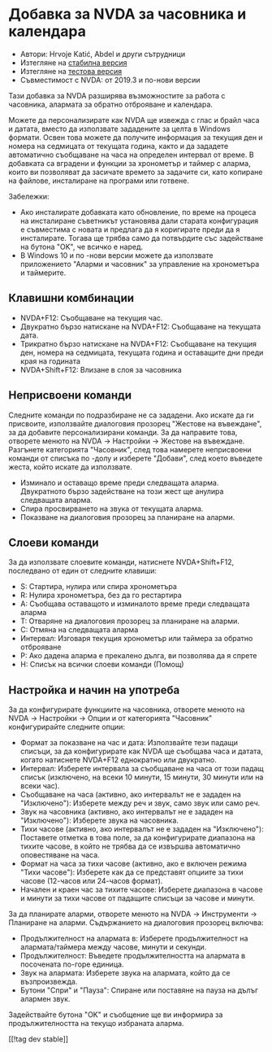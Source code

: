 # Добавка за NVDA за часовника и календара #

* Автори: Hrvoje Katić, Abdel и други сътрудници
* Изтегляне на [стабилна версия][1]
* Изтегляне на [тестова версия][2]
* Съвместимост с NVDA: от 2019.3 и по-нови версии

Тази добавка за NVDA разширява възможностите за работа с часовника, алармата
за обратно отброяване и календара.

Можете да персонализирате как NVDA ще извежда с глас и брайл часа и датата,
вместо да използвате зададените за целта в Windows формати. Освен това
можете да получите информация за текущия ден и номера на седмицата от
текущата година, както и да зададете автоматично съобщаване на часа на
определен интервал от време. В добавката са вградени и функции за хронометър
и таймер с аларма, които ви позволяват да засичате времето за задачите си,
като копиране на файлове, инсталиране на програми или готвене.

Забележки:

* Ако инсталирате добавката като обновление, по време на процеса на
  инсталиране съветникът установява дали старата конфигурация е съвместима с
  новата и предлага да я коригирате преди да я инсталирате. Тогава ще трябва
  само да потвърдите със задействане на бутона "OK", че всичко е наред.
* В Windows 10 и по -нови версии можете да използвате приложението "Аларми и
  часовник" за управление на хронометъра и таймерите.

## Клавишни комбинации

* NVDA+F12: Съобщаване на текущия час.
* Двукратно бързо натискане на NVDA+F12: Съобщаване на текущата дата.
* Трикратно бързо натискане на NVDA+F12: Съобщаване на текущия ден, номера
  на седмицата, текущата година и оставащите дни преди края на годината
* NVDA+Shift+F12: Влизане в слоя за часовника

## Неприсвоени команди

Следните команди по подразбиране не са зададени. Ако искате да ги присвоите,
използвайте диалоговия прозорец "Жестове на въвеждане", за да добавите
персонализирани команди. За да направите това, отворете менюто на NVDA ->
Настройки -> Жестове на въвеждане. Разгънете категорията "Часовник", след
това намерете неприсвоени команди от списъка по -долу и изберете "Добави",
след което въведете жеста, който искате да използвате.

* Изминало и оставащо време преди следващата аларма. Двукратното бързо
  задействане на този жест ще анулира следващата аларма.
* Спира просвирването на звука от текущата аларма.
* Показване на диалоговия прозорец за планиране на аларми.

## Слоеви команди

За да използвате слоевите команди, натиснете NVDA+Shift+F12, последвано от
един от следните клавиши:

* S: Стартира, нулира или спира хронометъра
* R: Нулира хронометъра, без да го рестартира
* A: Съобщава оставащото и изминалото време преди следващата аларма
* T: Отваряне на диалоговия прозорец за планиране на аларми.
* C: Отмяна на следващата аларма
* Интервал: Изговаря текущия хронометър или таймера за обратно отброяване
* P: Ако дадена аларма е прекалено дълга, ви позволява да я спрете
* H: Списък на всички слоеви команди (Помощ)

## Настройка и начин на употреба

За да конфигурирате функциите на часовника, отворете менюто на NVDA ->
Настройки -> Опции и от категорията "Часовник" конфигурирайте следните
опции:

* Формат за показване на час и дата: Използвайте тези падащи списъци, за да
  конфигурирате как NVDA ще съобщава часа и датата, когато натиснете
  NVDA+F12 еднократно или двукратно.
* Интервал: Изберете интервала за съобщаване на часа от този падащ списък
  (изключено, на всеки 10 минути, 15 минути, 30 минути или на всеки час).
* Съобщаване на часа (активно, ако интервалът не е зададен на "Изключено"):
  Изберете между реч и звук, само звук или само реч.
* Звук на часовника (активно, ако интервалът не е зададен на "Изключено"):
  Изберете звука на часовника.
* Тихи часове (активно, ако интервалът не е зададен на "Изключено"):
  Поставете отметка в това поле, за да конфигурирате диапазона на тихите
  часове, в който не трябва да се извършва автоматично оповестяване на часа.
* Формат на часа за тихи часове (активно, ако е включен режима "Тихи
  часове"): Изберете как да се представят опциите за тихи часове (12-часов
  или 24-часов формат).
* Начален и краен час за тихите часове: Изберете диапазона в часове и минути
  за тихи часове от падащите списъци за часове и минути.

За да планирате аларми, отворете менюто на NVDA -> Инструменти -> Планиране
на аларми. Съдържанието на диалоговия прозорец включва:

* Продължителност на алармата в: Изберете продължителност на
  алармата/таймера между часове, минути и секунди.
* Продължителност: Въведете продължителността на алармата в посочената
  по-горе единица.
* Звук на алармата: Изберете звука на алармата, който да се възпроизвежда.
* Бутони "Спри" и "Пауза": Спиране или поставяне на пауза на дълъг алармен
  звук.

Задействайте бутона "OK" и съобщение ще ви информира за продължителността на
текущо избраната аларма.

[[!tag dev stable]]

[1]: https://addons.nvda-project.org/files/get.php?file=cac

[2]: https://addons.nvda-project.org/files/get.php?file=cac-dev
